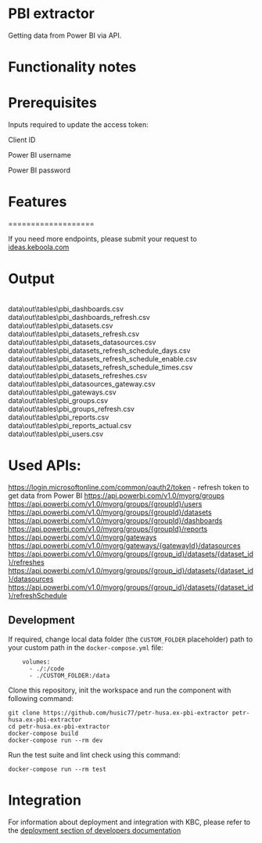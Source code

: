 PBI extractor
=============

Getting data from Power BI via API.


Functionality notes
===================

Prerequisites
=============

Inputs required to update the access token:

Client ID

Power BI username

Power BI password

Features
========



===================

If you need more endpoints, please submit your request to
[ideas.keboola.com](https://ideas.keboola.com/)

Output
======

<br>data\out\tables\pbi_dashboards.csv
<br>data\out\tables\pbi_dashboards_refresh.csv
<br>data\out\tables\pbi_datasets.csv
<br>data\out\tables\pbi_datasets_refresh.csv
<br>data\out\tables\pbi_datasets_datasources.csv
<br>data\out\tables\pbi_datasets_refresh_schedule_days.csv
<br>data\out\tables\pbi_datasets_refresh_schedule_enable.csv
<br>data\out\tables\pbi_datasets_refresh_schedule_times.csv
<br>data\out\tables\pbi_datasets_refreshes.csv
<br>data\out\tables\pbi_datasources_gateway.csv
<br>data\out\tables\pbi_gateways.csv
<br>data\out\tables\pbi_groups.csv
<br>data\out\tables\pbi_groups_refresh.csv
<br>data\out\tables\pbi_reports.csv
<br>data\out\tables\pbi_reports_actual.csv
<br>data\out\tables\pbi_users.csv

Used APIs:
=========
https://login.microsoftonline.com/common/oauth2/token - refresh token to get data from Power BI
https://api.powerbi.com/v1.0/myorg/groups
https://api.powerbi.com/v1.0/myorg/groups/{groupId}/users
https://api.powerbi.com/v1.0/myorg/groups/{groupId}/datasets
https://api.powerbi.com/v1.0/myorg/groups/{groupId}/dashboards
https://api.powerbi.com/v1.0/myorg/groups/{groupId}/reports
https://api.powerbi.com/v1.0/myorg/gateways
https://api.powerbi.com/v1.0/myorg/gateways/{gatewayId}/datasources
https://api.powerbi.com/v1.0/myorg/groups/{group_id}/datasets/{dataset_id}/refreshes
https://api.powerbi.com/v1.0/myorg/groups/{group_id}/datasets/{dataset_id}/datasources
https://api.powerbi.com/v1.0/myorg/groups/{group_id}/datasets/{dataset_id}/refreshSchedule

Development
-----------

If required, change local data folder (the `CUSTOM_FOLDER` placeholder) path to
your custom path in the `docker-compose.yml` file:

~~~~~~~~~~~~~~~~~~~~~~~~~~~~~~~~~~~~~~~~~~~~~~~~~~~~~~~~~~~~~~~~~~~~~~~~~~~~~~~~
    volumes:
      - ./:/code
      - ./CUSTOM_FOLDER:/data
~~~~~~~~~~~~~~~~~~~~~~~~~~~~~~~~~~~~~~~~~~~~~~~~~~~~~~~~~~~~~~~~~~~~~~~~~~~~~~~~

Clone this repository, init the workspace and run the component with following
command:

~~~~~~~~~~~~~~~~~~~~~~~~~~~~~~~~~~~~~~~~~~~~~~~~~~~~~~~~~~~~~~~~~~~~~~~~~~~~~~~~
git clone https://github.com/husic77/petr-husa.ex-pbi-extractor petr-husa.ex-pbi-extractor
cd petr-husa.ex-pbi-extractor
docker-compose build
docker-compose run --rm dev
~~~~~~~~~~~~~~~~~~~~~~~~~~~~~~~~~~~~~~~~~~~~~~~~~~~~~~~~~~~~~~~~~~~~~~~~~~~~~~~~

Run the test suite and lint check using this command:

~~~~~~~~~~~~~~~~~~~~~~~~~~~~~~~~~~~~~~~~~~~~~~~~~~~~~~~~~~~~~~~~~~~~~~~~~~~~~~~~
docker-compose run --rm test
~~~~~~~~~~~~~~~~~~~~~~~~~~~~~~~~~~~~~~~~~~~~~~~~~~~~~~~~~~~~~~~~~~~~~~~~~~~~~~~~

Integration
===========

For information about deployment and integration with KBC, please refer to the
[deployment section of developers
documentation](https://developers.keboola.com/extend/component/deployment/)
